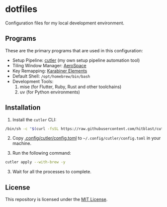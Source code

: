 # dotfiles

Configuration files for my local development environment.

## Programs

These are the primary programs that are used in this configuration:

- Setup Pipeline: [cutler](https://cutlercli.github.io) (my own setup pipeline automation tool)
- Tiling Window Manager: [AeroSpace](https://github.com/nikitabobko/AeroSpace)
- Key Remapping: [Karabiner Elements](https://karabiner-elements.pqrs.org)
- Default Shell: `/opt/homebrew/bin/bash`
- Development Tools:
  1. mise (for Flutter, Ruby, Rust and other toolchains)
  2. uv (for Python environments)

## Installation

1. Install the `cutler` CLI:

```bash
/bin/sh -c "$(curl -fsSL https://raw.githubusercontent.com/hitblast/cutler/main/install.sh)"
```

2. Copy [.config/cutler/config.toml](https://github.com/hitblast/dotfiles/blob/master/.config/cutler/config.toml) to `~/.config/cutler/config.toml` in your machine.

3. Run the following command:

```bash
cutler apply --with-brew -y
```

3. Wait for all the processes to complete.

## License

This repository is licensed under the [MIT License](./LICENSE).
